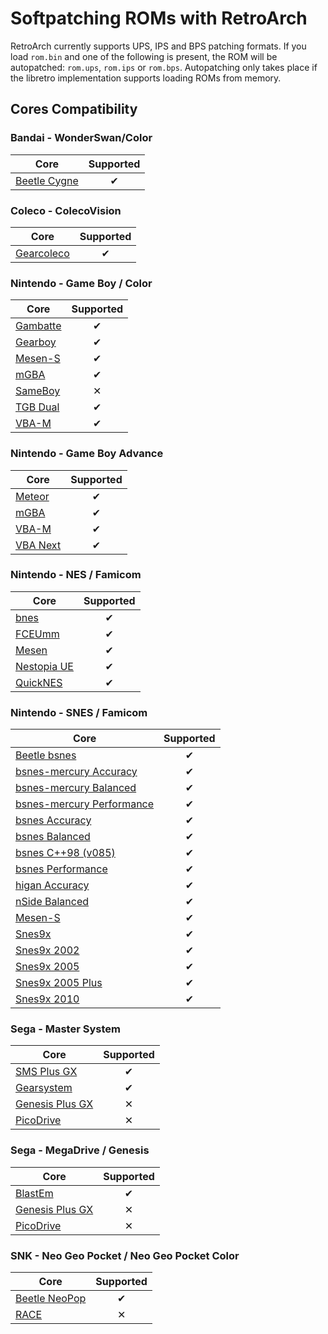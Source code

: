 # Softpatching ROMs with RetroArch

RetroArch currently supports UPS, IPS and BPS patching formats. If you load `rom.bin` and one of the following is present, the ROM will be autopatched: `rom.ups`, `rom.ips` or `rom.bps`. Autopatching only takes place if the libretro implementation supports loading ROMs from memory.

## **Cores Compatibility**

### Bandai - WonderSwan/Color

| Core                                       | Supported |
|--------------------------------------------|:---------:|
| [Beetle Cygne](../library/beetle_cygne.md) | ✔         |

### Coleco - ColecoVision

| Core                               | Supported |
|--------------------------------------------|:---------:|
| [Gearcoleco](../library/gearcoleco.md)     | ✔         |

### Nintendo - Game Boy / Color

| Core                               | Supported |
|------------------------------------|:---------:|
| [Gambatte](../library/gambatte.md) | ✔         |
| [Gearboy](../library/gearboy.md)   | ✔         |
| [Mesen-S](../library/mesen-s.md)   | ✔         |
| [mGBA](../library/mgba.md)         | ✔         |
| [SameBoy](../library/sameboy.md)   | ✕         |
| [TGB Dual](../library/tgb_dual.md) | ✔         |
| [VBA-M](../library/vba_m.md)       | ✔         |

### Nintendo - Game Boy Advance

| Core                               | Supported |
|------------------------------------|:---------:|
| [Meteor](../library/meteor.md)     | ✔         |
| [mGBA](../library/mgba.md)         | ✔         |
| [VBA-M](../library/vba_m.md)       | ✔         |
| [VBA Next](../library/vba_next.md) | ✔         |

### Nintendo - NES / Famicom

| Core                                     | Supported |
|------------------------------------------|:---------:|
| [bnes](../library/bnes.md)               | ✔         |
| [FCEUmm](../library/fceumm.md)           | ✔         |
| [Mesen](../library/mesen.md)             | ✔         |
| [Nestopia UE](../library/nestopia_ue.md) | ✔         |
| [QuickNES](../library/quicknes.md)       | ✔         |

### Nintendo - SNES / Famicom

| Core                                                                 | Supported |
|----------------------------------------------------------------------|:---------:|
| [Beetle bsnes](../library/beetle_bsnes.md)                           | ✔         |
| [bsnes-mercury Accuracy](../library/bsnes_mercury_accuracy.md)       | ✔         |
| [bsnes-mercury Balanced](../library/bsnes_mercury_balanced.md)       | ✔         |
| [bsnes-mercury Performance](../library/bsnes_mercury_performance.md) | ✔         |
| [bsnes Accuracy](../library/bsnes_accuracy.md)                       | ✔         |
| [bsnes Balanced](../library/bsnes_balanced.md)                       | ✔         |
| [bsnes C++98 (v085)](../library/bsnes_cplusplus98.md)                | ✔         |
| [bsnes Performance](../library/bsnes_performance.md)                 | ✔         |
| [higan Accuracy](../library/higan_accuracy.md)                       | ✔         |
| [nSide Balanced](../library/nside_balanced.md)                       | ✔         |
| [Mesen-S](../library/mesen-s.md)                                     | ✔         |
| [Snes9x](../library/snes9x.md)                                       | ✔         |
| [Snes9x 2002](../library/snes9x_2002.md)                             | ✔         |
| [Snes9x 2005](../library/snes9x_2005.md)                             | ✔         |
| [Snes9x 2005 Plus](../library/snes9x_2005_plus.md)                   | ✔         |
| [Snes9x 2010](../library/snes9x_2010.md)                             | ✔         |

### Sega - Master System

| Core                                             | Supported |
|--------------------------------------------------|:---------:|
| [SMS Plus GX](../library/smsplus.md)             | ✔         |
| [Gearsystem](../library/gearsystem.md)           | ✔         |
| [Genesis Plus GX](../library/genesis_plus_gx.md) | ✕         |
| [PicoDrive](../library/picodrive.md)             | ✕         |

### Sega - MegaDrive / Genesis

| Core                                             | Supported |
|--------------------------------------------------|:---------:|
| [BlastEm](../library/blastem.md)                 | ✔         |
| [Genesis Plus GX](../library/genesis_plus_gx.md) | ✕         |
| [PicoDrive](../library/picodrive.md)             | ✕         |

### SNK - Neo Geo Pocket / Neo Geo Pocket Color

| Core                                         | Supported |
|----------------------------------------------|:---------:|
| [Beetle NeoPop](../library/beetle_neopop.md) | ✔         |
| [RACE](../library/race.md)                   | ✕         |
